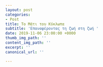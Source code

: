 ```yaml
---
layout: post
categories:
- Post
title: Το Μάτι του Κύκλωπα
subtitle: 'Επαναφέροντας τη ζωή στη ζωή '
date: 2019-11-06 23:00:00 +0000
thumb_img_path: ''
content_img_path: ''
excerpt: ''
canonical_url: ''

---
```

